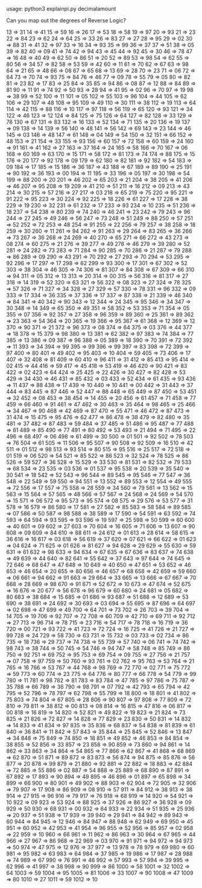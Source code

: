 usage: python3 explainpi.py decimalamount

Can you map out the degrees of Reverse Logic?

13 => 31
14 => 41
15 => 59
16 => 26
17 => 53
18 => 58
19 => 97
20 => 93
21 => 23
22 => 84
23 => 62
24 => 64
25 => 33
26 => 83
27 => 27
28 => 95
29 => 02
30 => 88
31 => 41
32 => 97
33 => 16
34 => 93
35 => 99
36 => 37
37 => 51
38 => 05
39 => 82
40 => 09
41 => 74
42 => 94
43 => 45
44 => 92
45 => 30
46 => 78
47 => 16
48 => 40
49 => 62
50 => 86
51 => 20
52 => 89
53 => 98
54 => 62
55 => 80
56 => 34
57 => 82
58 => 53
59 => 42
60 => 11
61 => 70
62 => 67
63 => 98
64 => 21
65 => 48
66 => 08
67 => 65
68 => 13
69 => 28
70 => 23
71 => 06
72 => 64
73 => 70
74 => 93
75 => 84
76 => 46
77 => 09
78 => 55
79 => 05
80 => 82
81 => 23
82 => 17
83 => 25
84 => 35
85 => 94
86 => 08
87 => 12
88 => 84
89 => 81
90 => 11
91 => 74
92 => 50
93 => 28
94 => 41
95 => 02
96 => 70
97 => 19
98 => 38
99 => 52
100 => 11
101 => 05
102 => 55
103 => 96
104 => 44
105 => 62
106 => 29
107 => 48
108 => 95
109 => 49
110 => 30
111 => 38
112 => 19
113 => 64
114 => 42
115 => 88
116 => 10
117 => 97
118 => 56
119 => 65
120 => 93
121 => 34
122 => 46
123 => 12
124 => 84
125 => 75
126 => 64
127 => 82
128 => 33
129 => 78
130 => 67
131 => 83
132 => 16
133 => 52
134 => 71
135 => 20
136 => 19
137 => 09
138 => 14
139 => 56
140 => 48
141 => 56
142 => 69
143 => 23
144 => 46
145 => 03
146 => 48
147 => 61
148 => 04
149 => 54
150 => 32
151 => 66
152 => 48
153 => 21
154 => 33
155 => 93
156 => 60
157 => 72
158 => 60
159 => 24
160 => 91
161 => 41
162 => 27
163 => 37
164 => 24
165 => 58
166 => 70
167 => 06
168 => 60
169 => 63
170 => 15
171 => 58
172 => 81
173 => 74
174 => 88
175 => 15
176 => 20
177 => 92
178 => 09
179 => 62
180 => 82
181 => 92
182 => 54
183 => 09
184 => 17
185 => 15
186 => 36
187 => 43
188 => 67
189 => 89
190 => 25
191 => 90
192 => 36
193 => 00
194 => 11
195 => 33
196 => 05
197 => 30
198 => 54
199 => 88
200 => 20
201 => 46
202 => 65
203 => 21
204 => 38
205 => 41
206 => 46
207 => 95
208 => 19
209 => 41
210 => 51
211 => 16
212 => 09
213 => 43
214 => 30
215 => 57
216 => 27
217 => 03
218 => 65
219 => 75
220 => 95
221 => 91
222 => 95
223 => 30
224 => 92
225 => 18
226 => 61
227 => 17
228 => 38
229 => 19
230 => 32
231 => 61
232 => 17
233 => 93
234 => 10
235 => 51
236 => 18
237 => 54
238 => 80
239 => 74
240 => 46
241 => 23
242 => 79
243 => 96
244 => 27
245 => 49
246 => 56
247 => 73
248 => 51
249 => 88
250 => 57
251 => 52
252 => 72
253 => 48
254 => 91
255 => 22
256 => 79
257 => 38
258 => 18
259 => 30
260 => 11
261 => 94
262 => 91
263 => 29
264 => 83
265 => 36
266 => 73
267 => 36
268 => 24
269 => 40
270 => 65
271 => 66
272 => 43
273 => 08
274 => 60
275 => 21
276 => 39
277 => 49
278 => 46
279 => 39
280 => 52
281 => 24
282 => 73
283 => 71
284 => 90
285 => 70
286 => 21
287 => 79
288 => 86
289 => 09
290 => 43
291 => 70
292 => 27
293 => 70
294 => 53
295 => 92
296 => 17
297 => 17
298 => 62
299 => 93
300 => 17
301 => 67
302 => 52
303 => 38
304 => 46
305 => 74
306 => 81
307 => 84
308 => 67
309 => 66
310 => 94
311 => 05
312 => 13
313 => 20
314 => 00
315 => 56
316 => 81
317 => 27
318 => 14
319 => 52
320 => 63
321 => 56
322 => 08
323 => 27
324 => 78
325 => 57
326 => 71
327 => 34
328 => 27
329 => 57
330 => 78
331 => 96
332 => 09
333 => 17
334 => 36
335 => 37
336 => 17
337 => 87
338 => 21
339 => 46
340 => 84
341 => 40
342 => 90
343 => 12
344 => 24
345 => 95
346 => 34
347 => 30
348 => 14
349 => 65
350 => 49
351 => 58
352 => 53
353 => 71
354 => 05
355 => 07
356 => 92
357 => 27
358 => 96
359 => 89
360 => 25
361 => 89
362 => 23
363 => 54
364 => 20
365 => 19
366 => 95
367 => 61
368 => 12
369 => 12
370 => 90
371 => 21
372 => 96
373 => 08
374 => 64
375 => 03
376 => 44
377 => 18
378 => 15
379 => 98
380 => 13
381 => 62
382 => 97
383 => 74
384 => 77
385 => 13
386 => 09
387 => 96
388 => 05
389 => 18
390 => 70
391 => 72
392 => 11
393 => 34
394 => 99
395 => 99
396 => 99
397 => 83
398 => 72
399 => 97
400 => 80
401 => 49
402 => 95
403 => 10
404 => 59
405 => 73
406 => 17
407 => 32
408 => 81
409 => 60
410 => 96
411 => 31
412 => 85
413 => 95
414 => 02
415 => 44
416 => 59
417 => 45
418 => 53
419 => 46
420 => 90
421 => 83
422 => 02
423 => 64
424 => 25
425 => 22
426 => 30
427 => 82
428 => 53
429 => 34
430 => 46
431 => 85
432 => 03
433 => 52
434 => 61
435 => 93
436 => 11
437 => 88
438 => 17
439 => 10
440 => 10
441 => 00
442 => 31
443 => 37
444 => 83
445 => 87
446 => 52
447 => 88
448 => 65
449 => 87
450 => 53
451 => 32
452 => 08
453 => 38
454 => 14
455 => 20
456 => 61
457 => 71
458 => 77
459 => 66
460 => 91
461 => 47
462 => 30
463 => 35
464 => 98
465 => 25
466 => 34
467 => 90
468 => 42
469 => 87
470 => 55
471 => 46
472 => 87
473 => 31
474 => 15
475 => 95
476 => 62
477 => 86
478 => 38
479 => 82
480 => 35
481 => 37
482 => 87
483 => 59
484 => 37
485 => 51
486 => 95
487 => 77
488 => 81
489 => 85
490 => 77
491 => 80
492 => 53
493 => 21
494 => 71
495 => 22
496 => 68
497 => 06
498 => 61
499 => 30
500 => 01
501 => 92
502 => 78
503 => 76
504 => 61
505 => 11
506 => 95
507 => 90
508 => 92
509 => 16
510 => 42
511 => 01
512 => 98
513 => 93
514 => 80
515 => 95
516 => 25
517 => 72
518 => 01
519 => 06
520 => 54
521 => 85
522 => 86
523 => 32
524 => 78
525 => 86
526 => 59
527 => 36
528 => 15
529 => 33
530 => 81
531 => 82
532 => 79
533 => 68
534 => 23
535 => 03
536 => 01
537 => 95
538 => 20
539 => 35
540 => 30
541 => 18
542 => 52
543 => 96
544 => 89
545 => 95
546 => 77
547 => 36
548 => 22
549 => 59
550 => 94
551 => 13
552 => 89
553 => 12
554 => 49
555 => 72
556 => 17
557 => 75
558 => 28
559 => 34
560 => 79
561 => 13
562 => 15
563 => 15
564 => 57
565 => 48
566 => 57
567 => 24
568 => 24
569 => 54
570 => 15
571 => 06
572 => 95
573 => 95
574 => 08
575 => 29
576 => 53
577 => 31
578 => 16
579 => 86
580 => 17
581 => 27
582 => 85
583 => 58
584 => 89
585 => 07
586 => 50
587 => 98
588 => 38
589 => 17
590 => 54
591 => 63
592 => 74
593 => 64
594 => 93
595 => 93
596 => 19
597 => 25
598 => 50
599 => 60
600 => 40
601 => 09
602 => 27
603 => 70
604 => 16
605 => 71
606 => 13
607 => 90
608 => 09
609 => 84
610 => 88
611 => 24
612 => 01
613 => 28
614 => 58
615 => 36
616 => 16
617 => 03
618 => 56
619 => 37
620 => 07
621 => 66
622 => 01
623 => 04
624 => 71
625 => 01
626 => 81
627 => 94
628 => 29
629 => 55
630 => 59
631 => 61
632 => 98
633 => 94
634 => 67
635 => 67
636 => 83
637 => 74
638 => 49
639 => 44
640 => 82
641 => 55
642 => 37
643 => 97
644 => 74
645 => 72
646 => 68
647 => 47
648 => 10
649 => 40
650 => 47
651 => 53
652 => 46
653 => 46
654 => 20
655 => 80
656 => 46
657 => 68
658 => 42
659 => 59
660 => 06
661 => 94
662 => 91
663 => 29
664 => 33
665 => 13
666 => 67
667 => 70
668 => 28
669 => 98
670 => 91
671 => 52
672 => 10
673 => 47
674 => 52
675 => 16
676 => 20
677 => 56
678 => 96
679 => 60
680 => 24
681 => 05
682 => 80
683 => 38
684 => 15
685 => 01
686 => 93
687 => 51
688 => 12
689 => 53
690 => 38
691 => 24
692 => 30
693 => 03
694 => 55
695 => 87
696 => 64
697 => 02
698 => 47
699 => 49
700 => 64
701 => 73
702 => 26
703 => 39
704 => 14
705 => 19
706 => 92
707 => 72
708 => 60
709 => 42
710 => 69
711 => 92
712 => 27
713 => 96
714 => 78
715 => 23
716 => 54
717 => 78
718 => 16
719 => 36
720 => 00
721 => 93
722 => 41
723 => 72
724 => 16
725 => 41
726 => 21
727 => 99
728 => 24
729 => 58
730 => 63
731 => 15
732 => 03
733 => 02
734 => 86
735 => 18
736 => 29
737 => 74
738 => 55
739 => 57
740 => 06
741 => 74
742 => 98
743 => 38
744 => 50
745 => 54
746 => 94
747 => 58
748 => 85
749 => 86
750 => 92
751 => 69
752 => 95
753 => 69
754 => 09
755 => 27
756 => 21
757 => 07
758 => 97
759 => 50
760 => 93
761 => 02
762 => 95
763 => 53
764 => 21
765 => 16
766 => 53
767 => 44
768 => 98
769 => 72
770 => 02
771 => 75
772 => 59
773 => 60
774 => 23
775 => 64
776 => 80
777 => 66
778 => 54
779 => 99
780 => 11
781 => 98
782 => 81
783 => 83
784 => 47
785 => 97
786 => 75
787 => 35
788 => 66
789 => 36
790 => 98
791 => 07
792 => 42
793 => 65
794 => 42
795 => 52
796 => 78
797 => 62
798 => 55
799 => 18
800 => 18
801 => 41
802 => 75
803 => 74
804 => 67
805 => 28
806 => 90
807 => 97
808 => 77
809 => 72
810 => 79
811 => 38
812 => 00
813 => 08
814 => 16
815 => 47
816 => 06
817 => 00
818 => 16
819 => 14
820 => 52
821 => 49
822 => 19
823 => 21
824 => 73
825 => 21
826 => 72
827 => 14
828 => 77
829 => 23
830 => 50
831 => 14
832 => 14
833 => 41
834 => 97
835 => 35
836 => 68
837 => 54
838 => 81
839 => 61
840 => 36
841 => 11
842 => 57
843 => 35
844 => 25
845 => 52
846 => 13
847 => 34
848 => 75
849 => 74
850 => 18
851 => 49
852 => 46
853 => 84
854 => 38
855 => 52
856 => 33
857 => 23
858 => 90
859 => 73
860 => 94
861 => 14
862 => 33
863 => 34
864 => 54
865 => 77
866 => 62
867 => 41
868 => 68
869 => 62
870 => 51
871 => 89
872 => 83
873 => 56
874 => 94
875 => 85
876 => 56
877 => 20
878 => 99
879 => 21
880 => 92
881 => 22
882 => 18
883 => 42
884 => 72
885 => 55
886 => 02
887 => 54
888 => 25
889 => 68
890 => 87
891 => 67
892 => 17
893 => 90
894 => 49
895 => 46
896 => 01
897 => 65
898 => 34
899 => 66
900 => 80
901 => 49
902 => 88
903 => 62
904 => 72
905 => 32
906 => 79
907 => 17
908 => 86
909 => 08
910 => 57
911 => 84
912 => 38
913 => 38
914 => 27
915 => 96
916 => 79
917 => 76
918 => 68
919 => 14
920 => 54
921 => 10
922 => 09
923 => 53
924 => 88
925 => 37
926 => 86
927 => 36
928 => 09
929 => 50
930 => 68
931 => 00
932 => 64
933 => 22
934 => 51
935 => 25
936 => 20
937 => 51
938 => 17
939 => 39
940 => 29
941 => 84
942 => 89
943 => 60
944 => 84
945 => 12
946 => 84
947 => 88
948 => 62
949 => 69
950 => 45
951 => 60
952 => 42
953 => 41
954 => 96
955 => 52
956 => 85
957 => 02
958 => 22
959 => 10
960 => 66
961 => 11
962 => 86
963 => 30
964 => 67
965 => 44
966 => 27
967 => 86
968 => 22
969 => 03
970 => 91
971 => 94
972 => 94
973 => 50
974 => 47
975 => 12
976 => 37
977 => 13
978 => 78
979 => 69
980 => 60
981 => 95
982 => 63
983 => 64
984 => 37
985 => 19
986 => 17
987 => 28
988 => 74
989 => 67
990 => 76
991 => 46
992 => 57
993 => 57
994 => 39
995 => 62
996 => 41
997 => 38
998 => 90
999 => 86
1000 => 58
1001 => 32
1002 => 64
1003 => 59
1004 => 95
1005 => 81
1006 => 33
1007 => 90
1008 => 47
1009 => 80
1010 => 27
1011 => 59
1012 => 10
